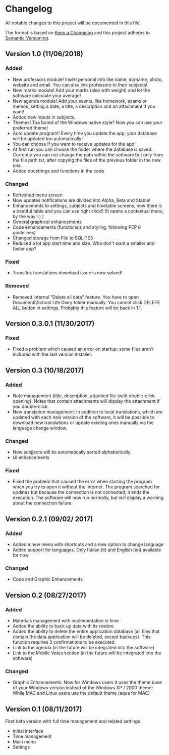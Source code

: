 # Changelog
All notable changes to this project will be documented in this file.

The format is based on [Keep a Changelog](http://keepachangelog.com/en/1.0.0/) and this project adheres to [Semantic Versioning](http://semver.org/spec/v2.0.0.html).


## Version 1.0 (11/06/2018)

### Added

- New professors module! Insert personal info like name, surname, photo, website and email. You can also link professors to their subjects!
- New marks module! Add your marks (also with weight) and let the software calculate your average!
- New agenda module! Add your events, like homework, exams or memos, setting a date, a title, a description and an attachment if you want!
- Added new inputs in subjects.
- Themes! Too bored of the Windows native style? Now you can use your preferred theme!
- Auto update program!! Every time you update the app, your database will be updated too automatically!
- You can choose if you want to receive updates for the app!
- At first run you can choose the folder where the database is saved. Currently you can not change the path within the software but only from the file path.txt, after copying the files of the previous folder in the new one.
- Added docstrings and functions in the code

### Changed

- Refreshed menu screen
- Now updates notifications are divided into Alpha, Beta and Stable!
- Enhancements to settings, subjects and timetable screens, now there is a beatiful table and you can use right click!! (It opens a contestual menu, by the way! :) )
- General graphical enhancements
- Code enhancements (functionals and styling, following PEP 8 guidelines)
- Changed storage from File to SQLITE3
- Reduced a lot app start time and size. Who don't want a smaller and faster app?

### Fixed

- Transifex translations download issue is now solved!

### Removed

- Removed internal "Delete all data" feature. You have to open Documenti\School Life Diary folder manually. You cannot click DELETE ALL button in settings. Probably this feature will be back in 1.1.


## Version 0.3.0.1 (11/30/2017)

### Fixed
- Fixed a problem which caused an error on startup: some files aren't included with the last version installer.


## Version 0.3 (10/18/2017)

### Added
- Note management (title, description, attached file (with double-click opening). Notes that contain attachments will display the attachment if you double-click.
- New translation management: In addition to local translations, which are updated with each new version of the software, it will be possible to download new translations or update existing ones manually via the language change window.

### Changed
- Now subjjects will be automatically sorted alphabetically.
- UI enhancements

### Fixed
- Fixed the problem that caused the error when starting the program when you try to open it without the internet. The program searched for updates but because the connection is not connected, it ends the execution. The software will now run normally, but will display a warning about the connection failure.

## Version 0.2.1 (09/02/ 2017)

### Added
- Added a new menu with shortcuts and a new option to change language
- Added support for languages. Only Italian (it) and English (en) available for now

### Changed
- Code and Graphic Enhancements


## Version 0.2 (08/27/2017)

### Added
- Materials management with implementation in time
- Added the ability to back up data with its restore
- Added the ability to delete the entire application database (all files that contain the data application will be deleted, except backups). This function requires 3 confirmations to be executed.
- Link to the agenda (in the future will be integrated into the software)
- Link to the Mobile Votes section (in the future will be integrated into the software)

### Changed
- Graphic Enhancements: Now for Windows users it uses the theme base of your Windows version instead of the Windows XP / 2000 theme; While MAC and Linux users use the default theme (aqua for MAC)


## Version 0.1 (08/11/2017)
First beta version with full time management and related settings
- Initial interface
- Time management
- Main menu
- Settings